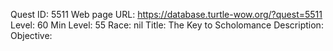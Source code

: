 Quest ID: 5511
Web page URL: https://database.turtle-wow.org/?quest=5511
Level: 60
Min Level: 55
Race: nil
Title: The Key to Scholomance
Description: 
Objective: 
